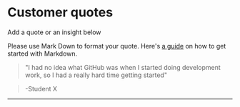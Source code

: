 # Customer quotes

Add a quote or an insight below

Please use Mark Down to format your quote. Here's [a guide](https://guides.github.com/features/mastering-markdown/) on how to get started with Markdown. 

> "I had no idea what GitHub was when I started doing development work, so I had a really hard time getting started"

> -Student X
---

